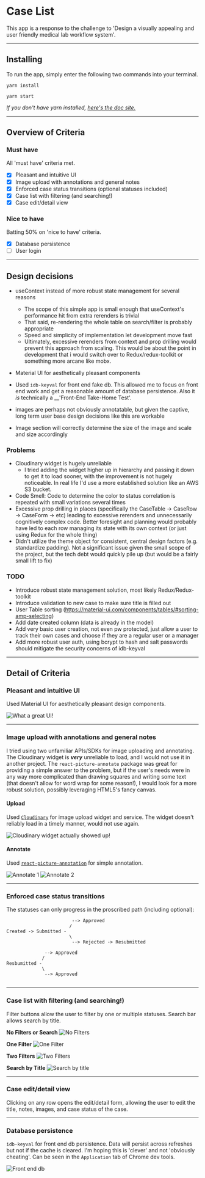 # Case List 

This app is a response to the challenge to 'Design a visually appealing and user friendly medical lab workflow system'.

***

## Installing

To run the app, simply enter the following two commands into your terminal.

```
yarn install
```
```
yarn start
```

_If you don't have yarn installed, [here's the doc site.](https://classic.yarnpkg.com/en/docs/install/#mac-stable)_

***

## Overview of Criteria

### Must have
All 'must have' criteria met.
- [x] Pleasant and intuitive UI
- [x] Image upload with annotations and general notes
- [x] Enforced case status transitions (optional statuses included)
- [x] Case list with filtering (and searching!)
- [x] Case edit/detail view

### Nice to have
Batting 50% on 'nice to have' criteria.
- [x] Database persistence
- [ ] User login

***
## Design decisions

- useContext instead of more robust state management for several reasons
    - The scope of this simple app is small enough that useContext's performance hit from extra rerenders is trivial
    - That said, re-rendering the whole table on search/filter is probably appropriate
    - Speed and simplicity of implementation let development move fast
    - Ultimately, excessive rerenders from context and prop drilling would prevent this approach from scaling.  This would be about the point in development that i would switch over to Redux/redux-toolkit or something more arcane like mobx.
- Material UI for aesthetically pleasant components
- Used `idb-keyval` for front end fake db.  This allowed me to focus on front end work and get a reasonable amount of database persistence.  Also it _is_ technically a __'Front-End Take-Home Test'.

- images are perhaps not obviously annotatable, but given the captive, long term user base design decisions like this are workable
- Image section will correctly determine the size of the image and scale and size accordingly

### Problems
-  Cloudinary widget is hugely unreliable
    - I tried adding the widget higher up in hierarchy and passing it down to get it to load sooner, with the improvement is not hugely noticeable.  In real life I'd use a more established solution like an AWS S3 bucket.
- Code Smell: Code to determine the color to status correlation is repeated with small variations several times
- Excessive prop drilling in places (specifically the CaseTable -> CaseRow -> CaseForm -> etc) leading to excessive rerenders and unnecessarily cognitively complex code.  Better foresight and planning would probably have led to each row managing its state with its own context (or just using Redux for the whole thing)
- Didn't utilize the theme object for consistent, central design factors (e.g. standardize padding). Not a significant issue given the small scope of the project, but the tech debt would quickly pile up (but would be a fairly small lift to fix)

### TODO
- Introduce robust state management solution, most likely Redux/Redux-toolkit
- Introduce validation to new case to make sure title is filled out
- User Table sorting (https://material-ui.com/components/tables/#sorting-amp-selecting)
- Add date created column (data is already in the model)
- Add very basic user creation, not even pw protected, just allow a user to track their own cases and choose if they are a regular user or a manager
- Add more robust user auth, using bcrypt to hash and salt passwords should mitigate the security concerns of idb-keyval
***
## Detail of Criteria

### Pleasant and intuitive UI

Used Material UI for aesthetically pleasant design components.

![What a great UI!](https://res.cloudinary.com/dkyipbwc4/image/upload/v1626619897/README%20Pictures/case_list_ui_ulnprj.png)

***

### Image upload with annotations and general notes

I tried using two unfamiliar APIs/SDKs for image uploading and annotating.  The Cloudinary widget is ___very___ unreliable to load, and I would not use it in another project. The `react-picture-annotate` package was great for providing a simple answer to the problem, but if the user's needs were in any way more complicated than drawing squares and writing some text (that doesn't allow for word wrap for some reason!), I would look for a more robust solution, possibly leveraging HTML5's fancy canvas.

#### Upload
Used [`Cloudinary`](https://cloudinary.com/) for image upload widget and service.  The widget doesn't reliably load in a timely manner, would not use again.

![Cloudinary widget actually showed up!](https://res.cloudinary.com/dkyipbwc4/image/upload/v1626620171/README%20Pictures/cloudinary_widget_qb0zsb.png)

#### Annotate
Used [`react-picture-annotation`](https://github.com/Kunduin/react-picture-annotation) for simple annotation.

![Annotate 1](https://res.cloudinary.com/dkyipbwc4/image/upload/v1626620809/README%20Pictures/annotate_1_nawiyw.png)
![Annotate 2](https://res.cloudinary.com/dkyipbwc4/image/upload/v1626620810/README%20Pictures/annotate_2_d0bmak.png)

***

### Enforced case status transitions

The statuses can only progress in the proscribed path (including optional):

```
                        --> Approved
                       /
Created -> Submitted -                
                       \
                        --> Rejected -> Resubmitted

              --> Approved
             /
Resbumitted -
             \ 
              --> Approved
                                   

```

***

### Case list with filtering (and searching!)

Filter buttons allow the user to filter by one or multiple statuses. Search bar allows search by title.

__No Filters or Search__
![No Filters](https://res.cloudinary.com/dkyipbwc4/image/upload/v1626622342/README%20Pictures/no_filters_rpqvza.png)

__One Filter__
![One Filter](https://res.cloudinary.com/dkyipbwc4/image/upload/v1626622342/README%20Pictures/1_filter_x2xshg.png)

__Two Filters__
![Two Filters](https://res.cloudinary.com/dkyipbwc4/image/upload/v1626622341/README%20Pictures/2_filters_esy0z4.png)

__Search by Title__
![Search by title](https://res.cloudinary.com/dkyipbwc4/image/upload/v1626622557/README%20Pictures/search_by_title_tjmtfz.png)

*** 
### Case edit/detail view

Clicking on any row opens the edit/detail form, allowing the user to edit the title, notes, images, and case status of the case.

***
### Database persistence

`idb-keyval` for front end db persistence.  Data will persist across refreshes but not if the cache is cleared.  I'm hoping this is 'clever' and not 'obviously cheating'. Can be seen in the `Application` tab of Chrome dev tools.

![Front end db](https://res.cloudinary.com/dkyipbwc4/image/upload/v1626622879/README%20Pictures/dev_console_idb-keyval_hmgger.png)
